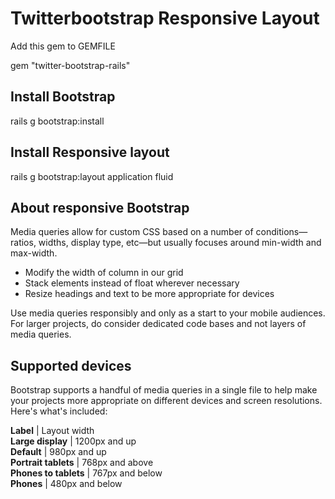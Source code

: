 Twitterbootstrap Responsive Layout
====================================

Add this gem to GEMFILE

gem "twitter-bootstrap-rails"


Install Bootstrap
----------------

rails g bootstrap:install


Install Responsive layout
------------------------

rails g bootstrap:layout application fluid


About responsive Bootstrap
-----------------------------

Media queries allow for custom CSS based on a number of conditions—ratios, widths, display type, etc—but usually focuses around min-width and max-width.

   - Modify the width of column in our grid
   - Stack elements instead of float wherever necessary
   - Resize headings and text to be more appropriate for devices

Use media queries responsibly and only as a start to your mobile audiences. For larger projects, do consider dedicated code bases and not layers of media queries.


Supported devices
---------------------

Bootstrap supports a handful of media queries in a single file to help make your projects more appropriate on different devices and screen resolutions. Here's what's included:

**Label** | Layout width<br/>
**Large display** | 1200px and up<br/>
**Default** | 980px and up<br/>
**Portrait tablets** | 768px and above<br/>
**Phones to tablets** | 767px and below<br/>
**Phones** | 480px and below<br/>




